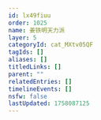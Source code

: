 ```yaml
---
id: lx49fiuu
order: 1025
name: 姜铁明天力派
layer: 5
categoryId: cat_MXtv05QF
tagIds: []
aliases: []
titledLinks: []
parent: ""
relatedEntries: []
timelineEvents: []
nsfw: false
lastUpdated: 1758087125
---
```


